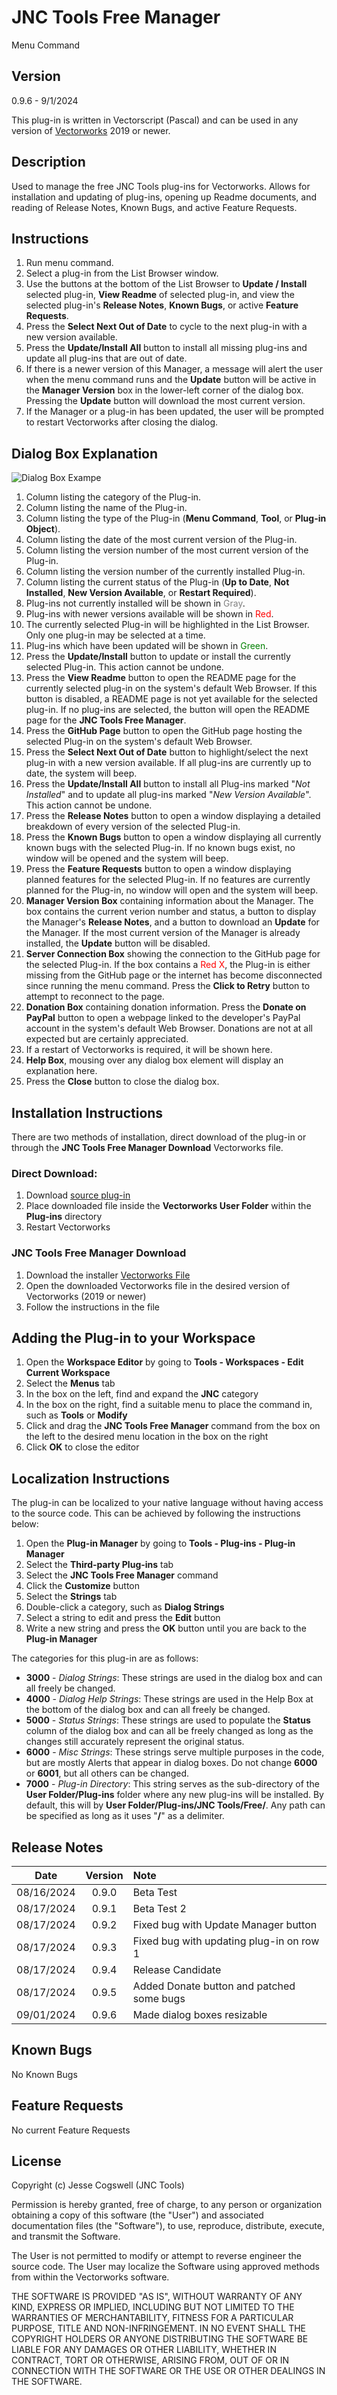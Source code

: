 # JNC Tools Free Manager

Menu Command

## Version

0.9.6 - 9/1/2024

This plug-in is written in Vectorscript (Pascal) and can be used in any version of [Vectorworks](https://www.vectorworks.net) 2019 or newer.

## Description

Used to manage the free JNC Tools plug-ins for Vectorworks. Allows for installation and updating of plug-ins, opening up Readme documents, and reading of Release Notes, Known Bugs, and active Feature Requests.

## Instructions

1. Run menu command.
2. Select a plug-in from the List Browser window.
3. Use the buttons at the bottom of the List Browser to **Update / Install** selected plug-in, **View Readme** of selected plug-in, and view the selected plug-in's **Release Notes**, **Known Bugs**, or active **Feature Requests**.
4. Press the **Select Next Out of Date** to cycle to the next plug-in with a new version available.
5. Press the **Update/Install All** button to install all missing plug-ins and update all plug-ins that are out of date.
6. If there is a newer version of this Manager, a message will alert the user when the menu command runs and the **Update** button will be active in the **Manager Version** box in the lower-left corner of the dialog box. Pressing the **Update** button will download the most current version.
7. If the Manager or a plug-in has been updated, the user will be prompted to restart Vectorworks after closing the dialog.

## Dialog Box Explanation

![Dialog Box Exampe](images/dialog-box-example.jpg)

1. Column listing the category of the Plug-in.
2. Column listing the name of the Plug-in.
3. Column listing the type of the Plug-in (**Menu Command**, **Tool**, or **Plug-in Object**).
4. Column listing the date of the most current version of the Plug-in.
5. Column listing the version number of the most current version of the Plug-in.
6. Column listing the version number of the currently installed Plug-in.
7. Column listing the current status of the Plug-in (**Up to Date**, **Not Installed**, **New Version Available**, or **Restart Required**).
8. Plug-ins not currently installed will be shown in <span style="color:Gray">Gray</span>.
9. Plug-ins with newer versions available will be shown in <span style="color:Red">Red</span>.
10. The currently selected Plug-in will be highlighted in the List Browser. Only one plug-in may be selected at a time.
11. Plug-ins which have been updated will be shown in <span style="color:Green">Green</span>.
12. Press the **Update/Install** button to update or install the currently selected Plug-in. This action cannot be undone.
13. Press the **View Readme** button to open the README page for the currently selected plug-in on the system's default Web Browser. If this button is disabled, a README page is not yet available for the selected plug-in. If no plug-ins are selected, the button will open the README page for the **JNC Tools Free Manager**.
14. Press the **GitHub Page** button to open the GitHub page hosting the selected Plug-in on the system's default Web Browser.
15. Press the **Select Next Out of Date** button to highlight/select the next plug-in with a new version available. If all plug-ins are currently up to date, the system will beep.
16. Press the **Update/Install All** button to install all Plug-ins marked "*Not Installed*" and to update all plug-ins marked "*New Version Available*". This action cannot be undone.
17. Press the **Release Notes** button to open a window displaying a detailed breakdown of every version of the selected Plug-in.
18. Press the **Known Bugs** button to open a window displaying all currently known bugs with the selected Plug-in. If no known bugs exist, no window will be opened and the system will beep.
19. Press the **Feature Requests** button to open a window displaying planned features for the selected Plug-in. If no features are currently planned for the Plug-in, no window will open and the system will beep.
20. **Manager Version Box** containing information about the Manager. The box contains the current verion number and status, a button to display the Manager's **Release Notes**, and a button to download an **Update** for the Manager. If the most current version of the Manager is already installed, the **Update** button will be disabled.
21. **Server Connection Box** showing the connection to the GitHub page for the selected Plug-in. If the box contains a <span style="color:Red">Red X</span>, the Plug-in is either missing from the GitHub page or the internet has become disconnected since running the menu command. Press the **Click to Retry** button to attempt to reconnect to the page.
22. **Donation Box** containing donation information. Press the **Donate on PayPal** button to open a webpage linked to the developer's PayPal account in the system's default Web Browser. Donations are not at all expected but are certainly appreciated.
23. If a restart of Vectorworks is required, it will be shown here.
24. **Help Box**, mousing over any dialog box element will display an explanation here.
25. Press the **Close** button to close the dialog box.

## Installation Instructions

There are two methods of installation, direct download of the plug-in or through the **JNC Tools Free Manager Download** Vectorworks file.

### Direct Download:

1. Download [source plug-in](JNC%20Tools%20Free%20Manager.vsm)
2. Place downloaded file inside the **Vectorworks User Folder** within the **Plug-ins** directory
3. Restart Vectorworks

### JNC Tools Free Manager Download

1. Download the installer [Vectorworks File](JNC%20Tools%20Free%20Manager%20Download.vwx)
2. Open the downloaded Vectorworks file in the desired version of Vectorworks (2019 or newer)
3. Follow the instructions in the file

## Adding the Plug-in to your Workspace

1. Open the **Workspace Editor** by going to **Tools - Workspaces - Edit Current Workspace**
2. Select the **Menus** tab
3. In the box on the left, find and expand the **JNC** category
4. In the box on the right, find a suitable menu to place the command in, such as **Tools** or **Modify**
5. Click and drag the **JNC Tools Free Manager** command from the box on the left to the desired menu location in the box on the right
6. Click **OK** to close the editor

## Localization Instructions

The plug-in can be localized to your native language without having access to the source code.  This can be achieved by following the instructions below:

1. Open the **Plug-in Manager** by going to **Tools - Plug-ins - Plug-in Manager**
2. Select the **Third-party Plug-ins** tab
3. Select the **JNC Tools Free Manager** command
4. Click the **Customize** button
5. Select the **Strings** tab
6. Double-click a category, such as **Dialog Strings**
7. Select a string to edit and press the **Edit** button
8. Write a new string and press the **OK** button until you are back to the **Plug-in Manager**

The categories for this plug-in are as follows:

- **3000** - *Dialog Strings*: These strings are used in the dialog box and can all freely be changed.
- **4000** - *Dialog Help Strings*: These strings are used in the Help Box at the bottom of the dialog box and can all freely be changed.
- **5000** - *Status Strings*: These strings are used to populate the **Status** column of the dialog box and can all be freely changed as long as the changes still accurately represent the original status.
- **6000** - *Misc Strings*: These strings serve multiple purposes in the code, but are mostly Alerts that appear in dialog boxes.  Do not change **6000** or **6001**, but all others can be changed.
- **7000** - *Plug-in Directory*: This string serves as the sub-directory of the **User Folder/Plug-ins** folder where any new plug-ins will be installed.  By default, this will by **User Folder/Plug-ins/JNC Tools/Free/**.  Any path can be specified as long as it uses "**/**" as a delimiter.

## Release Notes

| Date | Version | Note |
| :---: | :---: | :--- |
| 08/16/2024 | 0.9.0 | Beta Test |
| 08/17/2024 | 0.9.1 | Beta Test 2 |
| 08/17/2024 | 0.9.2 | Fixed bug with Update Manager button |
| 08/17/2024 | 0.9.3 | Fixed bug with updating plug-in on row 1 |
| 08/17/2024 | 0.9.4 | Release Candidate |
| 08/17/2024 | 0.9.5 | Added Donate button and patched some bugs |
| 09/01/2024 | 0.9.6 | Made dialog boxes resizable |

## Known Bugs

No Known Bugs

## Feature Requests

No current Feature Requests

## License

Copyright (c) Jesse Cogswell (JNC Tools)

Permission is hereby granted, free of charge, to any person or organization
obtaining a copy of this software (the "User") and associated documentation files (the "Software"),
to use, reproduce, distribute, execute, and transmit the Software.

The User is not permitted to modify or attempt to reverse engineer the source code.  The User may
localize the Software using approved methods from within the Vectorworks software.

THE SOFTWARE IS PROVIDED "AS IS", WITHOUT WARRANTY OF ANY KIND, EXPRESS OR
IMPLIED, INCLUDING BUT NOT LIMITED TO THE WARRANTIES OF MERCHANTABILITY,
FITNESS FOR A PARTICULAR PURPOSE, TITLE AND NON-INFRINGEMENT. IN NO EVENT
SHALL THE COPYRIGHT HOLDERS OR ANYONE DISTRIBUTING THE SOFTWARE BE LIABLE
FOR ANY DAMAGES OR OTHER LIABILITY, WHETHER IN CONTRACT, TORT OR OTHERWISE,
ARISING FROM, OUT OF OR IN CONNECTION WITH THE SOFTWARE OR THE USE OR OTHER
DEALINGS IN THE SOFTWARE.
